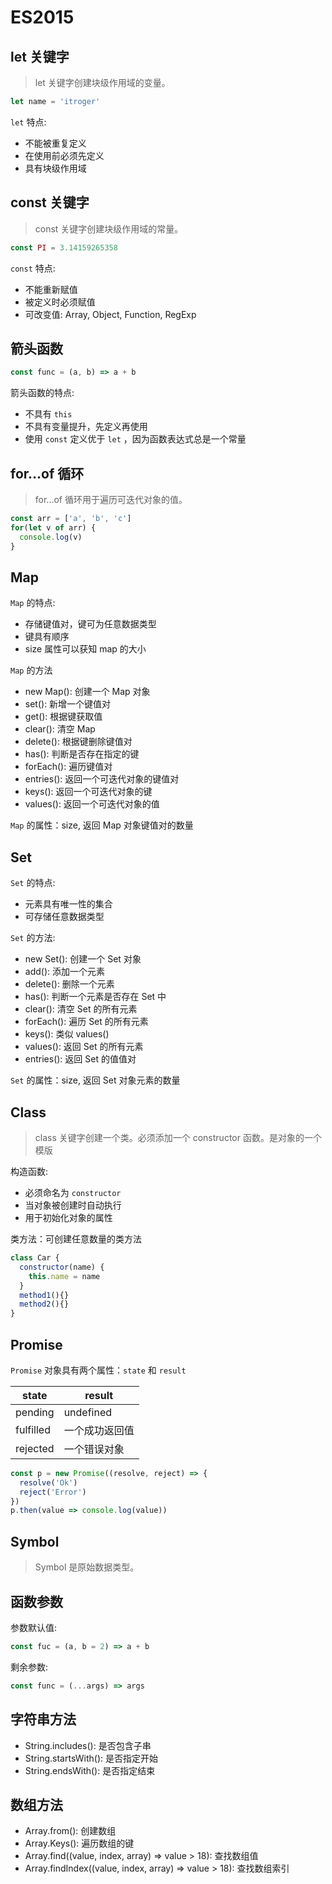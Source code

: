 # ES2015

## let 关键字

> let 关键字创建块级作用域的变量。

```javascript
let name = 'itroger'
```

`let` 特点:

- 不能被重复定义
- 在使用前必须先定义
- 具有块级作用域

## const 关键字

> const 关键字创建块级作用域的常量。

```javascript
const PI = 3.14159265358
```

`const` 特点:

- 不能重新赋值
- 被定义时必须赋值
- 可改变值: Array, Object, Function, RegExp

## 箭头函数

```javascript
const func = (a, b) => a + b
```

箭头函数的特点:

- 不具有 `this`
- 不具有变量提升，先定义再使用
- 使用 `const` 定义优于 `let` ，因为函数表达式总是一个常量

## for...of 循环

> for...of 循环用于遍历可迭代对象的值。

```javascript
const arr = ['a', 'b', 'c']
for(let v of arr) {
  console.log(v)
}
```

## Map

`Map` 的特点:

- 存储键值对，键可为任意数据类型
- 键具有顺序
- size 属性可以获知 map 的大小

`Map` 的方法

- new Map(): 创建一个 Map 对象
- set(): 新增一个键值对
- get(): 根据键获取值
- clear(): 清空 Map
- delete(): 根据键删除键值对
- has(): 判断是否存在指定的键
- forEach(): 遍历键值对
- entries(): 返回一个可迭代对象的键值对
- keys(): 返回一个可迭代对象的键
- values(): 返回一个可迭代对象的值

`Map` 的属性：size, 返回 Map 对象键值对的数量

## Set

`Set` 的特点:

- 元素具有唯一性的集合
- 可存储任意数据类型

`Set` 的方法:

- new Set(): 创建一个 Set 对象
- add(): 添加一个元素
- delete(): 删除一个元素
- has(): 判断一个元素是否存在 Set 中
- clear(): 清空 Set 的所有元素
- forEach(): 遍历 Set 的所有元素
- keys(): 类似 values()
- values(): 返回 Set 的所有元素
- entries(): 返回 Set 的值值对

`Set` 的属性：size, 返回 Set 对象元素的数量

## Class

> class 关键字创建一个类。必须添加一个 constructor 函数。是对象的一个模版

构造函数:

- 必须命名为 `constructor`
- 当对象被创建时自动执行
- 用于初始化对象的属性

类方法：可创建任意数量的类方法

```javascript
class Car {
  constructor(name) {
    this.name = name
  }
  method1(){}
  method2(){}
}
```

## Promise

`Promise` 对象具有两个属性：`state` 和 `result`

| state     | result         |
| --------- | -------------- |
| pending   | undefined      |
| fulfilled | 一个成功返回值 |
| rejected  | 一个错误对象   |

```javascript
const p = new Promise((resolve, reject) => {
  resolve('Ok')
  reject('Error')
})
p.then(value => console.log(value))
```

## Symbol

> Symbol 是原始数据类型。

## 函数参数

参数默认值:

```javascript
const fuc = (a, b = 2) => a + b
```

剩余参数:

```javascript
const func = (...args) => args
```

## 字符串方法

- String.includes(): 是否包含子串
- String.startsWith(): 是否指定开始
- String.endsWith(): 是否指定结束

## 数组方法

- Array.from(): 创建数组
- Array.Keys(): 遍历数组的键
- Array.find((value, index, array) => value > 18): 查找数组值
- Array.findIndex((value, index, array) => value > 18): 查找数组索引